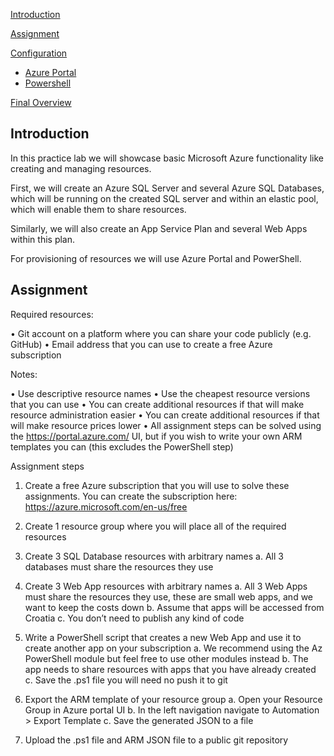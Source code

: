 [Introduction](https://github.com/krebor/AzureDemo/#introduction) <br />

[Assignment](https://github.com/krebor/AzureDemo/#assignment) <br />

[Configuration](https://github.com/krebor/AzureDemo/#configuration) <br />

  - [Azure Portal](https://github.com/krebor/AzureDemo/#teamcity) <br />
  - [Powershell](https://github.com/krebor/AzureDemo/#ansible) <br />
  
[Final Overview](https://github.com/krebor/AzureDemo/#final-overview) <br />

## Introduction

In this practice lab we will showcase basic Microsoft Azure functionality like creating and managing resources.

First, we will create an Azure SQL Server and several Azure SQL Databases, which will be running on the created SQL server and within an elastic pool, which will enable them to share resources.

Similarly, we will also create an App Service Plan and several Web Apps within this plan.

For provisioning of resources we will use Azure Portal and PowerShell.

## Assignment

Required resources:

• Git account on a platform where you can share your code publicly (e.g. GitHub)
• Email address that you can use to create a free Azure subscription

Notes:

• Use descriptive resource names
• Use the cheapest resource versions that you can use
• You can create additional resources if that will make resource administration
easier
• You can create additional resources if that will make resource prices lower
• All assignment steps can be solved using the https://portal.azure.com/ UI, but if
you wish to write your own ARM templates you can (this excludes the PowerShell
step)

Assignment steps

1. Create a free Azure subscription that you will use to solve these assignments.
You can create the subscription here: https://azure.microsoft.com/en-us/free
2. Create 1 resource group where you will place all of the required resources
3. Create 3 SQL Database resources with arbitrary names
	a. All 3 databases must share the resources they use

4. Create 3 Web App resources with arbitrary names
	a. All 3 Web Apps must share the resources they use, these are small web apps, and we want to keep the costs down
	b. Assume that apps will be accessed from Croatia
	c. You don’t need to publish any kind of code
5. Write a PowerShell script that creates a new Web App and use it to create another app on your subscription
	a. We recommend using the Az PowerShell module but feel free to use other modules instead
	b. The app needs to share resources with apps that you have already created
	c. Save the .ps1 file you will need no push it to git
6. Export the ARM template of your resource group
	a. Open your Resource Group in Azure portal UI
	b. In the left navigation navigate to Automation > Export Template
	c. Save the generated JSON to a file
7. Upload the .ps1 file and ARM JSON file to a public git repository

